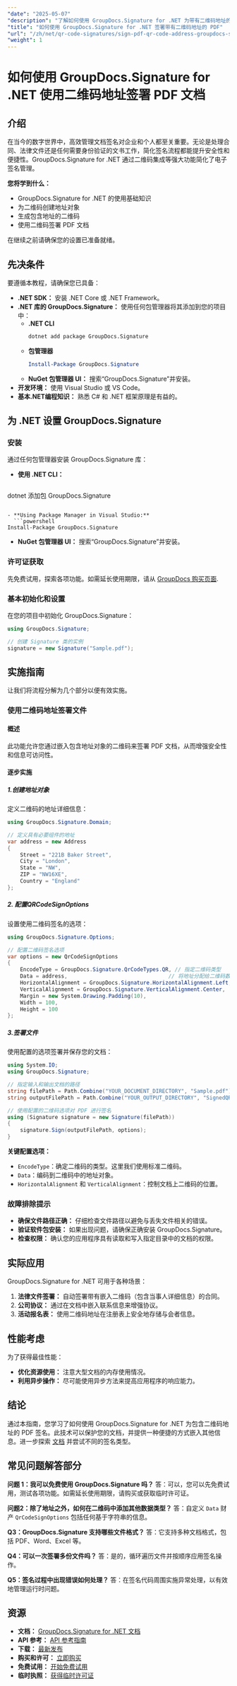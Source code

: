 ```yaml
---
"date": "2025-05-07"
"description": "了解如何使用 GroupDocs.Signature for .NET 为带有二维码地址的 PDF 签名，从而增强文档安全性。本指南涵盖安装、配置和实施。"
"title": "如何使用 GroupDocs.Signature for .NET 签署带有二维码地址的 PDF"
"url": "/zh/net/qr-code-signatures/sign-pdf-qr-code-address-groupdocs-signature-dotnet/"
"weight": 1
---
```


# 如何使用 GroupDocs.Signature for .NET 使用二维码地址签署 PDF 文档

## 介绍

在当今的数字世界中，高效管理文档签名对企业和个人都至关重要。无论是处理合同、法律文件还是任何需要身份验证的文书工作，简化签名流程都能提升安全性和便捷性。GroupDocs.Signature for .NET 通过二维码集成等强大功能简化了电子签名管理。

**您将学到什么：**
- GroupDocs.Signature for .NET 的使用基础知识
- 为二维码创建地址对象
- 生成包含地址的二维码
- 使用二维码签署 PDF 文档

在继续之前请确保您的设置已准备就绪。

## 先决条件

要遵循本教程，请确保您已具备：
- **.NET SDK：** 安装 .NET Core 或 .NET Framework。
- **.NET 库的 GroupDocs.Signature：** 使用任何包管理器将其添加到您的项目中：
  - **.NET CLI**
    ```bash
    dotnet add package GroupDocs.Signature
    ```
  - **包管理器**
    ```powershell
    Install-Package GroupDocs.Signature
    ```
  - **NuGet 包管理器 UI：** 搜索“GroupDocs.Signature”并安装。
- **开发环境：** 使用 Visual Studio 或 VS Code。
- **基本.NET编程知识：** 熟悉 C# 和 .NET 框架原理是有益的。

## 为 .NET 设置 GroupDocs.Signature

### 安装

通过任何包管理器安装 GroupDocs.Signature 库：

- **使用 .NET CLI：**
  ```bash
dotnet 添加包 GroupDocs.Signature
```

- **Using Package Manager in Visual Studio:**
  ```powershell
Install-Package GroupDocs.Signature
```

- **NuGet 包管理器 UI：** 搜索“GroupDocs.Signature”并安装。

### 许可证获取

先免费试用，探索各项功能。如需延长使用期限，请从 [GroupDocs 购买页面](https://purchase。groupdocs.com/buy).

### 基本初始化和设置

在您的项目中初始化 GroupDocs.Signature：

```csharp
using GroupDocs.Signature;

// 创建 Signature 类的实例
signature = new Signature("Sample.pdf");
```

## 实施指南

让我们将流程分解为几个部分以便有效实施。

### 使用二维码地址签署文件

#### 概述

此功能允许您通过嵌入包含地址对象的二维码来签署 PDF 文档，从而增强安全性和信息可访问性。

#### 逐步实施

##### 1.创建地址对象

定义二维码的地址详细信息：

```csharp
using GroupDocs.Signature.Domain;

// 定义具有必要组件的地址
var address = new Address
{
    Street = "221B Baker Street",
    City = "London",
    State = "NW",
    ZIP = "NW16XE",
    Country = "England"
};
```

##### 2. 配置QRCodeSignOptions

设置使用二维码签名的选项：

```csharp
using GroupDocs.Signature.Options;

// 配置二维码签名选项
var options = new QrCodeSignOptions
{
    EncodeType = GroupDocs.Signature.QrCodeTypes.QR, // 指定二维码类型
    Data = address,                                // 将地址分配给二维码数据
    HorizontalAlignment = GroupDocs.Signature.HorizontalAlignment.Left,
    VerticalAlignment = GroupDocs.Signature.VerticalAlignment.Center,
    Margin = new System.Drawing.Padding(10),
    Width = 100,
    Height = 100
};
```

##### 3.签署文件

使用配置的选项签署并保存您的文档：

```csharp
using System.IO;
using GroupDocs.Signature;

// 指定输入和输出文档的路径
string filePath = Path.Combine("YOUR_DOCUMENT_DIRECTORY", "Sample.pdf");
string outputFilePath = Path.Combine("YOUR_OUTPUT_DIRECTORY", "SignedQRCodeAddressObject.pdf");

// 使用配置的二维码选项对 PDF 进行签名
using (Signature signature = new Signature(filePath))
{
    signature.Sign(outputFilePath, options);
}
```
**关键配置选项：**
- `EncodeType`：确定二维码的类型。这里我们使用标准二维码。
- `Data`：编码到二维码中的地址对象。
- `HorizontalAlignment` 和 `VerticalAlignment`：控制文档上二维码的位置。

### 故障排除提示

- **确保文件路径正确：** 仔细检查文件路径以避免与丢失文件相关的错误。
- **验证软件包安装：** 如果出现问题，请确保正确安装 GroupDocs.Signature。
- **检查权限：** 确认您的应用程序具有读取和写入指定目录中的文档的权限。

## 实际应用

GroupDocs.Signature for .NET 可用于各种场景：
1. **法律文件签署：** 自动签署带有嵌入二维码（包含当事人详细信息）的合同。
2. **公司协议：** 通过在文档中嵌入联系信息来增强协议。
3. **活动报名表：** 使用二维码地址在注册表上安全地存储与会者信息。

## 性能考虑

为了获得最佳性能：
- **优化资源使用：** 注意大型文档的内存使用情况。
- **利用异步操作：** 尽可能使用异步方法来提高应用程序的响应能力。

## 结论

通过本指南，您学习了如何使用 GroupDocs.Signature for .NET 为包含二维码地址的 PDF 签名。此技术可以保护您的文档，并提供一种便捷的方式嵌入其他信息。进一步探索 [文档](https://docs.groupdocs.com/signature/net/) 并尝试不同的签名类型。

## 常见问题解答部分

**问题 1：我可以免费使用 GroupDocs.Signature 吗？**
答：可以，您可以先免费试用，测试各项功能。如需延长使用期限，请购买或获取临时许可证。

**问题2：除了地址之外，如何在二维码中添加其他数据类型？**
答：自定义 `Data` 财产 `QrCodeSignOptions` 包括任何基于字符串的信息。

**Q3：GroupDocs.Signature 支持哪些文件格式？**
答：它支持多种文档格式，包括 PDF、Word、Excel 等。

**Q4：可以一次签署多份文件吗？**
答：是的，循环遍历文件并按顺序应用签名操作。

**Q5：签名过程中出现错误如何处理？**
答：在签名代码周围实施异常处理，以有效地管理运行时问题。

## 资源
- **文档：** [GroupDocs.Signature for .NET 文档](https://docs.groupdocs.com/signature/net/)
- **API 参考：** [API 参考指南](https://reference.groupdocs.com/signature/net/)
- **下载：** [最新发布](https://releases.groupdocs.com/signature/net/)
- **购买和许可：** [立即购买](https://purchase.groupdocs.com/buy)
- **免费试用：** [开始免费试用](https://releases.groupdocs.com/signature/net/)
- **临时执照：** [获得临时许可证](https://purchase.groupdocs.com/temporary-license)